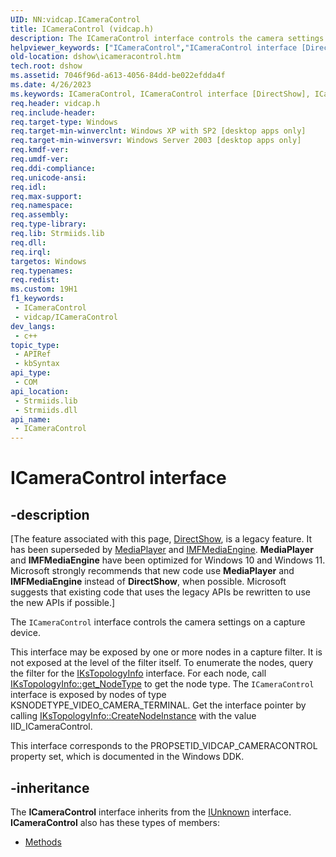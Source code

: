 ```yaml
---
UID: NN:vidcap.ICameraControl
title: ICameraControl (vidcap.h)
description: The ICameraControl interface controls the camera settings on a capture device.This interface may be exposed by one or more nodes in a capture filter.
helpviewer_keywords: ["ICameraControl","ICameraControl interface [DirectShow]","ICameraControl interface [DirectShow]","described","ICameraControlInterface","dshow.icameracontrol","vidcap/ICameraControl"]
old-location: dshow\icameracontrol.htm
tech.root: dshow
ms.assetid: 7046f96d-a613-4056-84dd-be022efdda4f
ms.date: 4/26/2023
ms.keywords: ICameraControl, ICameraControl interface [DirectShow], ICameraControl interface [DirectShow],described, ICameraControlInterface, dshow.icameracontrol, vidcap/ICameraControl
req.header: vidcap.h
req.include-header: 
req.target-type: Windows
req.target-min-winverclnt: Windows XP with SP2 [desktop apps only]
req.target-min-winversvr: Windows Server 2003 [desktop apps only]
req.kmdf-ver: 
req.umdf-ver: 
req.ddi-compliance: 
req.unicode-ansi: 
req.idl: 
req.max-support: 
req.namespace: 
req.assembly: 
req.type-library: 
req.lib: Strmiids.lib
req.dll: 
req.irql: 
targetos: Windows
req.typenames: 
req.redist: 
ms.custom: 19H1
f1_keywords:
 - ICameraControl
 - vidcap/ICameraControl
dev_langs:
 - c++
topic_type:
 - APIRef
 - kbSyntax
api_type:
 - COM
api_location:
 - Strmiids.lib
 - Strmiids.dll
api_name:
 - ICameraControl
---
```


# ICameraControl interface


## -description

\[The feature associated with this page, [DirectShow](/windows/win32/directshow/directshow), is a legacy feature. It has been superseded by [MediaPlayer](/uwp/api/Windows.Media.Playback.MediaPlayer) and [IMFMediaEngine](/windows/win32/api/mfmediaengine/nn-mfmediaengine-imfmediaengine). **MediaPlayer** and **IMFMediaEngine** have been optimized for Windows 10 and Windows 11. Microsoft strongly recommends that new code use **MediaPlayer** and **IMFMediaEngine** instead of **DirectShow**, when possible. Microsoft suggests that existing code that uses the legacy APIs be rewritten to use the new APIs if possible.\]

The <code>ICameraControl</code> interface controls the camera settings on a capture device.

This interface may be exposed by one or more nodes in a capture filter. It is not exposed at the level of the filter itself. To enumerate the nodes, query the filter for the <a href="/windows/win32/api/vidcap/nn-vidcap-ikstopologyinfo">IKsTopologyInfo</a> interface. For each node, call <a href="/windows/desktop/api/vidcap/nf-vidcap-ikstopologyinfo-get_nodetype">IKsTopologyInfo::get_NodeType</a> to get the node type. The <code>ICameraControl</code> interface is exposed by nodes of type KSNODETYPE_VIDEO_CAMERA_TERMINAL. Get the interface pointer by calling <a href="/windows/desktop/api/vidcap/nf-vidcap-ikstopologyinfo-createnodeinstance">IKsTopologyInfo::CreateNodeInstance</a> with the value IID_ICameraControl.

This interface corresponds to the PROPSETID_VIDCAP_CAMERACONTROL property set, which is documented in the Windows DDK.

## -inheritance

The <b>ICameraControl</b> interface inherits from the <a href="/windows/desktop/api/unknwn/nn-unknwn-iunknown">IUnknown</a> interface. <b>ICameraControl</b> also has these types of members:
<ul>
<li><a href="/">Methods</a></li>
</ul>

